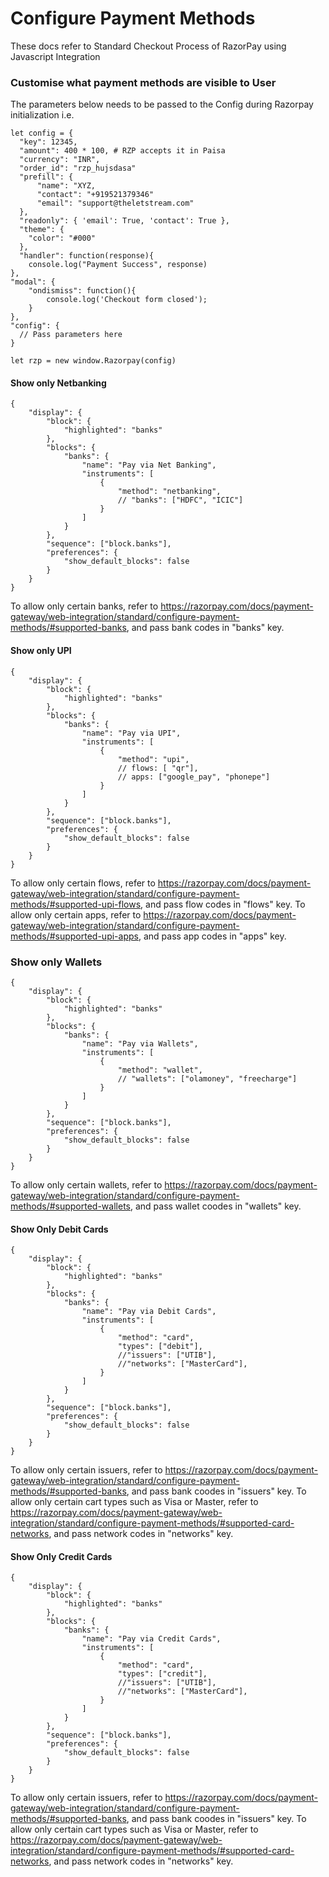 # Configure Payment Methods

These docs refer to Standard Checkout Process of RazorPay using Javascript Integration

### Customise what payment methods are visible to User

The parameters below needs to be passed to the Config during Razorpay initialization i.e.

``` 
let config = {
  "key": 12345,
  "amount": 400 * 100, # RZP accepts it in Paisa
  "currency": "INR",
  "order_id": "rzp_hujsdasa"
  "prefill": {
      "name": "XYZ,
      "contact": "+919521379346"
      "email": "support@theletstream.com"
  },
  "readonly": { 'email': True, 'contact': True },
  "theme": {
    "color": "#000"
  },
  "handler": function(response){
    console.log("Payment Success", response)
},
"modal": {
    "ondismiss": function(){
        console.log('Checkout form closed');
    }
},
"config": {
  // Pass parameters here
}

let rzp = new window.Razorpay(config)
```


#### Show only Netbanking
```
{ 
    "display": {
        "block": {
            "highlighted": "banks"
        },
        "blocks": {
            "banks": {
                "name": "Pay via Net Banking",
                "instruments": [
                    {
                        "method": "netbanking",
                        // "banks": ["HDFC", "ICIC"]
                    }
                ]
            }
        },
        "sequence": ["block.banks"],
        "preferences": {
            "show_default_blocks": false
        }
    }
}
```
To allow only certain banks, refer to https://razorpay.com/docs/payment-gateway/web-integration/standard/configure-payment-methods/#supported-banks, and pass bank codes in "banks" key.


#### Show only UPI
```
{ 
    "display": {
        "block": {
            "highlighted": "banks"
        },
        "blocks": {
            "banks": {
                "name": "Pay via UPI",
                "instruments": [
                    {
                        "method": "upi",
                        // flows: [ "qr"],
                        // apps: ["google_pay", "phonepe"]
                    }
                ]
            }
        },
        "sequence": ["block.banks"],
        "preferences": {
            "show_default_blocks": false
        }
    }
}
```
To allow only certain flows, refer to https://razorpay.com/docs/payment-gateway/web-integration/standard/configure-payment-methods/#supported-upi-flows, and pass flow codes in "flows" key.
To allow only certain apps, refer to https://razorpay.com/docs/payment-gateway/web-integration/standard/configure-payment-methods/#supported-upi-apps, and pass app codes in "apps" key.

### Show only Wallets
```
{ 
    "display": {
        "block": {
            "highlighted": "banks"
        },
        "blocks": {
            "banks": {
                "name": "Pay via Wallets",
                "instruments": [
                    {
                        "method": "wallet",
                        // "wallets": ["olamoney", "freecharge"]
                    }
                ]
            }
        },
        "sequence": ["block.banks"],
        "preferences": {
            "show_default_blocks": false
        }
    }
}
```
To allow only certain wallets, refer to https://razorpay.com/docs/payment-gateway/web-integration/standard/configure-payment-methods/#supported-wallets, and pass wallet coodes in "wallets" key.

#### Show Only Debit Cards

```
{ 
    "display": {
        "block": {
            "highlighted": "banks"
        },
        "blocks": {
            "banks": {
                "name": "Pay via Debit Cards",
                "instruments": [
                    {
                        "method": "card",
                        "types": ["debit"],
                        //"issuers": ["UTIB"],
                        //"networks": ["MasterCard"],
                    }
                ]
            }
        },
        "sequence": ["block.banks"],
        "preferences": {
            "show_default_blocks": false
        }
    }
}
```
To allow only certain issuers, refer to https://razorpay.com/docs/payment-gateway/web-integration/standard/configure-payment-methods/#supported-banks, and pass bank coodes in "issuers" key.
To allow only certain cart types such as Visa or Master, refer to https://razorpay.com/docs/payment-gateway/web-integration/standard/configure-payment-methods/#supported-card-networks, and pass network codes in "networks" key.

#### Show Only Credit Cards

```
{ 
    "display": {
        "block": {
            "highlighted": "banks"
        },
        "blocks": {
            "banks": {
                "name": "Pay via Credit Cards",
                "instruments": [
                    {
                        "method": "card",
                        "types": ["credit"],
                        //"issuers": ["UTIB"],
                        //"networks": ["MasterCard"],
                    }
                ]
            }
        },
        "sequence": ["block.banks"],
        "preferences": {
            "show_default_blocks": false
        }
    }
}
```
To allow only certain issuers, refer to https://razorpay.com/docs/payment-gateway/web-integration/standard/configure-payment-methods/#supported-banks, and pass bank coodes in "issuers" key.
To allow only certain cart types such as Visa or Master, refer to https://razorpay.com/docs/payment-gateway/web-integration/standard/configure-payment-methods/#supported-card-networks, and pass network codes in "networks" key.

